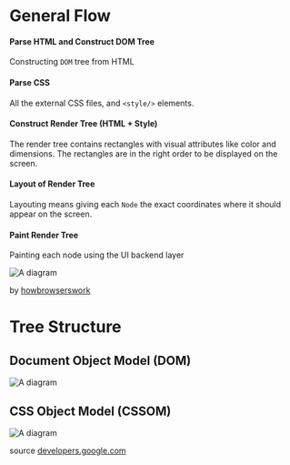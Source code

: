 # General Flow

#### Parse HTML and Construct DOM Tree
Constructing `DOM` tree from HTML

#### Parse CSS
All the external CSS files, and `<style/>` elements.

#### Construct Render Tree (HTML + Style)
The render tree contains rectangles with visual attributes like color and dimensions. The rectangles are in the right order to be displayed on the screen.

#### Layout of Render Tree
Layouting means giving each `Node` the exact coordinates where it should appear on the screen.

#### Paint Render Tree
Painting each node using the UI backend layer

![A diagram](https://www.html5rocks.com/en/tutorials/internals/howbrowserswork/webkitflow.png)

by [howbrowserswork](https://www.html5rocks.com/en/tutorials/internals/howbrowserswork/#Resources)


# Tree Structure

## Document Object Model (DOM)

![A diagram](https://developers.google.com/web/fundamentals/performance/critical-rendering-path/images/dom-tree.png)

## CSS Object Model (CSSOM)

![A diagram](https://developers.google.com/web/fundamentals/performance/critical-rendering-path/images/cssom-tree.png)

source [developers.google.com](https://developers.google.com/web/fundamentals/performance/critical-rendering-path/constructing-the-object-model)